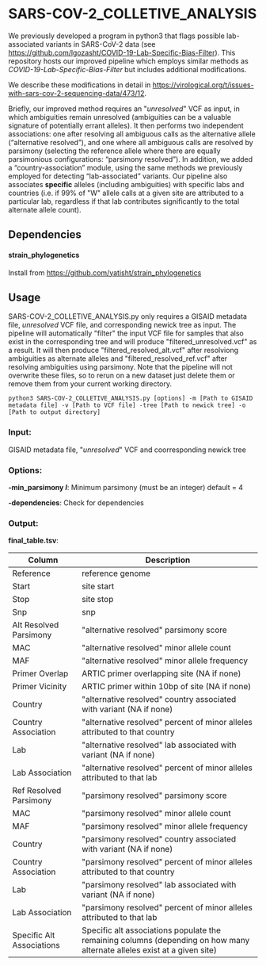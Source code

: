 # SARS-COV-2_COLLETIVE_ANALYSIS

We previously developed a program in python3 that flags possible lab-associated variants in SARS-CoV-2 data (see https://github.com/lgozasht/COVID-19-Lab-Specific-Bias-Filter). This repository hosts our improved pipeline which employs similar methods as *COVID-19-Lab-Specific-Bias-Filter* but includes additional modifications. 

We describe these modifications in detail in https://virological.org/t/issues-with-sars-cov-2-sequencing-data/473/12.

Briefly, our improved method requires an "*unresolved*" VCF as input, in which ambiguities remain unresolved (ambiguities can be a valuable signature of potentially errant alleles). It then performs two independent associations: one after resolving all ambiguous calls as the alternative allele (“alternative resolved”), and one where all ambiguous calls are resolved by parsimony (selecting the reference allele where there are equally parsimonious configurations: “parsimony resolved”). In addition, we added a “country-association” module, using the same methods we previously employed for detecting “lab-associated” variants. Our pipeline also associates **specific** alleles (including ambiguities) with specific labs and countries (i.e. if 99% of "W" allele calls at a given site are attributed to a particular lab, regardless if that lab contributes significantly to the total alternate allele count).

## Dependencies

#### strain_phylogenetics 

Install from https://github.com/yatisht/strain_phylogenetics

## Usage

SARS-COV-2_COLLETIVE_ANALYSIS.py only requires a GISAID metadata file, *unresolved* VCF file, and corresponding newick tree as input. The pipeline will automatically "filter" the input VCF file for samples that also exist in the corresponding tree and will produce "filtered_unresolved.vcf" as a result. It will then produce "filtered_resolved_alt.vcf" after resolviong ambiguities as alternate alleles and "filtered_resolved_ref.vcf" after resolving ambiguities using parsimony. Note that the pipeline will not overwrite these files, so to rerun on a new dataset just delete them or remove them from your current working directory.

```
python3 SARS-COV-2_COLLETIVE_ANALYSIS.py [options] -m [Path to GISAID metadata file] -v [Path to VCF file] -tree [Path to newick tree] -o [Path to output directory]
```

### Input:

GISAID metadata file, "*unresolved*" VCF and coorresponding newick tree

### Options:

**-min_parsimony *I***: Minimum parsimony (must be an integer) default = 4

**-dependencies**: Check for dependencies

### Output:

**final_table.tsv**:

| Column | Description |
| ------ | ----------- |
| Reference | reference genome  |
| Start | site start |
| Stop | site stop |
| Snp | snp |
| Alt Resolved Parsimony | "alternative resolved" parsimony score |
| MAC | "alternative resolved" minor allele count |
| MAF | "alternative resolved" minor allele frequency |
| Primer Overlap | ARTIC primer overlapping site (NA if none)  |
| Primer Vicinity | ARTIC primer within 10bp of site (NA if none) |
| Country | "alternative resolved" country associated with variant (NA if none) |
| Country Association | "alternative resolved" percent of minor alleles attributed to that country |
| Lab | "alternative resolved" lab associated with variant (NA if none) |
| Lab Association | "alternative resolved" percent of minor alleles attributed to that lab |
| Ref Resolved Parsimony | "parsimony resolved" parsimony score |
| MAC | "parsimony resolved" minor allele count |
| MAF | "parsimony resolved" minor allele frequency |
| Country | "parsimony resolved" country associated with variant (NA if none) |
| Country Association | "parsimony resolved" percent of minor alleles attributed to that country |
| Lab | "parsimony resolved" lab associated with variant (NA if none) |
| Lab Association | "parsimony resolved" percent of minor alleles attributed to that lab |
| Specific Alt Associations | Specific alt associations populate the remaining columns (depending on how many alternate alleles exist at a given site) |


